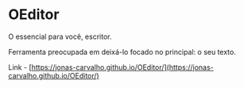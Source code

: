 # OEditor
O essencial para você, escritor.

Ferramenta preocupada em deixá-lo focado no principal: o seu texto.

Link - [https://jonas-carvalho.github.io/OEditor/](https://jonas-carvalho.github.io/OEditor/)
